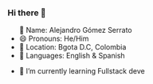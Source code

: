 ### Hi there 👋
<ul>👤 Name: Alejandro Gómez Serrato
  <li>😄 Pronouns: He/Him</li>
  <li>📍 Location: Bgota D.C, Colombia</li>
  <li>📣 Languages: English & Spanish</li>
</ul>


- 🌱 I’m currently learning Fullstack deve
